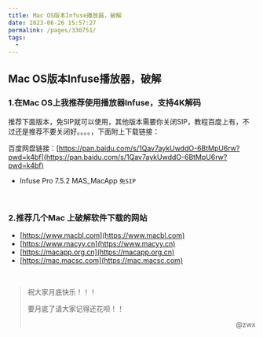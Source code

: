 ```yaml
---
title: Mac OS版本Infuse播放器，破解
date: 2023-06-26 15:57:27
permalink: /pages/330751/
tags:
  - 
---
```

## Mac OS版本Infuse播放器，破解

### 1.在Mac OS上我推荐使用播放器Infuse，支持4K解码

推荐下面版本，免SIP就可以使用，其他版本需要你关闭SIP，教程百度上有，不过还是推荐不要关闭好。。。。，下面附上下载链接：

百度网盘链接：[https://pan.baidu.com/s/1Qav7aykUwddO-6BtMpU6rw?pwd=k4bf](https://pan.baidu.com/s/1Qav7aykUwddO-6BtMpU6rw?pwd=k4bf)

- Infuse Pro 7.5.2 MAS_MacApp	`免SIP`

<br>



### 2.推荐几个Mac 上破解软件下载的网站

- [https://www.macbl.com](https://www.macbl.com)
- [https://www.macyy.cn](https://www.macyy.cn)
- [https://macapp.org.cn](https://macapp.org.cn)
- [https://mac.macsc.com](https://mac.macsc.com)

<br>



>祝大家月底快乐！！！
>
>要月底了请大家记得还花呗！！
>
><p align="right">@zwx</p>